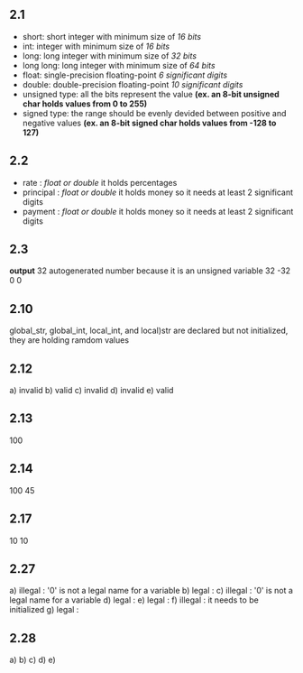 ## 2.1<br>
- short: short integer with minimum size of *16 bits*
- int: integer with minimum size of *16 bits*
- long: long integer with minimum size of *32 bits*
- long long: long integer with minimum size of *64 bits*
- float: single-precision floating-point *6 significant digits*
- double: double-precision floating-point *10 significant digits*
- unsigned type: all the bits represent the value **(ex. an 8-bit unsigned char holds values from 0 to 255)**
- signed type: the range should be evenly devided between positive and negative values **(ex. an 8-bit signed char holds values from -128 to 127)**

## 2.2<br>
- rate : *float or double* it holds percentages
- principal : *float or double* it holds money so it needs at least 2 significant digits
- payment : *float or double* it holds money so it needs at least 2 significant digits

## 2.3<br>
**output**
32
autogenerated number because it is an unsigned variable
32
-32
0
0

## 2.10<br>
global_str, global_int, local_int, and local)str are declared but not initialized, they are holding ramdom values

## 2.12<br>
a) invalid
b) valid
c) invalid
d) invalid
e) valid

## 2.13<br>
100

## 2.14<br>
100 45

## 2.17<br>
10 10

## 2.27<br>
a) illegal : '0' is not a legal name for a variable
b) legal : 
c) illegal : '0' is not a legal name for a variable
d) legal :
e) legal :
f) illegal : it needs to be initialized
g) legal :

## 2.28<br>
a)
b)
c)
d)
e)

